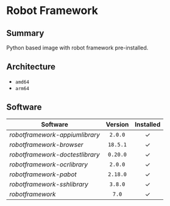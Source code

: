 # Robot Framework

## Summary

Python based image with robot framework pre-installed.

## Architecture

- `amd64`
- `arm64`

## Software

|**Software**                   |**Version**|**Installed**|
|-------------------------------|:---------:|:-----------:|
|*robotframework-appiumlibrary* |`2.0.0`    |&check;      |
|*robotframework-browser*       |`18.5.1`   |&check;      |
|*robotframework-doctestlibrary*|`0.20.0`   |&check;      |
|*robotframework-ocrlibrary*    |`2.0.0`    |&check;      |
|*robotframework-pabot*         |`2.18.0`   |&check;      |
|*robotframework-sshlibrary*    |`3.8.0`    |&check;      |
|*robotframework*               |`7.0`      |&check;      |
